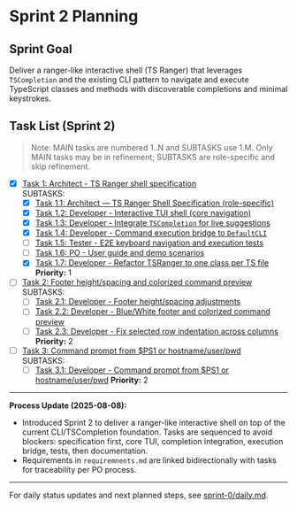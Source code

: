 # Sprint 2 Planning

## Sprint Goal
Deliver a ranger-like interactive shell (TS Ranger) that leverages `TSCompletion` and the existing CLI pattern to navigate and execute TypeScript classes and methods with discoverable completions and minimal keystrokes.

## Task List (Sprint 2)

> Note: MAIN tasks are numbered 1..N and SUBTASKS use 1.M. Only MAIN tasks may be in refinement; SUBTASKS are role-specific and skip refinement.

- [x] [Task 1: Architect - TS Ranger shell specification](./task-1.md)  
  SUBTASKS:
  - [x] [Task 1.1: Architect — TS Ranger Shell Specification (role-specific)](./task-1.1-architect-ranger-spec.md)
  - [x] [Task 1.2: Developer - Interactive TUI shell (core navigation)](./task-1.2-developer-ranger-tui.md)
  - [x] [Task 1.3: Developer - Integrate `TSCompletion` for live suggestions](./task-1.3-developer-completion-integration.md)
  - [x] [Task 1.4: Developer - Command execution bridge to `DefaultCLI`](./task-1.4-developer-execution-bridge.md)
  - [ ] [Task 1.5: Tester - E2E keyboard navigation and execution tests](./task-1.5-tester-e2e-tests.md)
  - [ ] [Task 1.6: PO - User guide and demo scenarios](./task-1.6-po-user-guide.md)
  - [x] [Task 1.7: Developer - Refactor TSRanger to one class per TS file](./task-1.7-developer-refactor-tsranger.md)
  **Priority:** 1
- [ ] [Task 2: Footer height/spacing and colorized command preview](./task-2.md)  
  SUBTASKS:
  - [ ] [Task 2.1: Developer - Footer height/spacing adjustments](./task-2.1-developer-footer-height-and-spacing.md)
  - [ ] [Task 2.2: Developer - Blue/White footer and colorized command preview](./task-2.2-developer-footer-and-color-preview.md)
  - [ ] [Task 2.3: Developer - Fix selected row indentation across columns](./task-2.3-developer-fix-selected-row-indentation.md)
  **Priority:** 2
- [ ] [Task 3: Command prompt from $PS1 or hostname/user/pwd](./task-3.1-developer-command-prompt-ps1.md)  
  SUBTASKS:
  - [ ] [Task 3.1: Developer - Command prompt from $PS1 or hostname/user/pwd](./task-3.1-developer-command-prompt-ps1.md)
  **Priority:** 2

---

**Process Update (2025-08-08):**
- Introduced Sprint 2 to deliver a ranger-like interactive shell on top of the current CLI/TSCompletion foundation. Tasks are sequenced to avoid blockers: specification first, core TUI, completion integration, execution bridge, tests, then documentation.
- Requirements in `requiremnents.md` are linked bidirectionally with tasks for traceability per PO process.

---

For daily status updates and next planned steps, see [sprint-0/daily.md](../sprint-0/daily.md).
